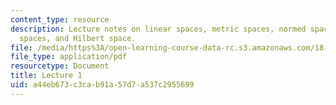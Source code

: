 ```yaml
---
content_type: resource
description: Lecture notes on linear spaces, metric spaces, normed spaces, Banach
  spaces, and Hilbert space.
file: /media/https%3A/open-learning-course-data-rc.s3.amazonaws.com/18-102-introduction-to-functional-analysis-spring-2009/a44eb673c3cab91a57d7a537c2955699_MIT18_102s09_lec01.pdf
file_type: application/pdf
resourcetype: Document
title: Lecture 1
uid: a44eb673-c3ca-b91a-57d7-a537c2955699
---
```

